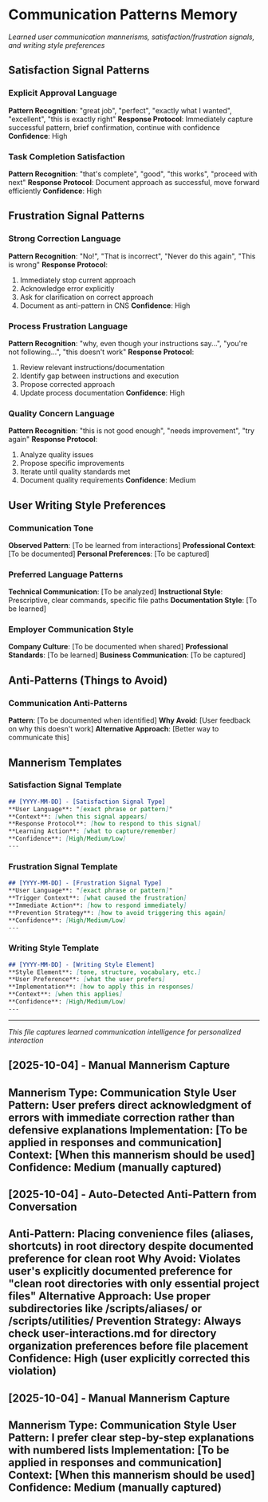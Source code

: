 # Communication Patterns Memory
*Learned user communication mannerisms, satisfaction/frustration signals, and writing style preferences*

## Satisfaction Signal Patterns

### Explicit Approval Language
**Pattern Recognition**: "great job", "perfect", "exactly what I wanted", "excellent", "this is exactly right"
**Response Protocol**: Immediately capture successful pattern, brief confirmation, continue with confidence
**Confidence**: High

### Task Completion Satisfaction
**Pattern Recognition**: "that's complete", "good", "this works", "proceed with next"
**Response Protocol**: Document approach as successful, move forward efficiently
**Confidence**: High

## Frustration Signal Patterns

### Strong Correction Language
**Pattern Recognition**: "No!", "That is incorrect", "Never do this again", "This is wrong"
**Response Protocol**: 
1. Immediately stop current approach
2. Acknowledge error explicitly
3. Ask for clarification on correct approach
4. Document as anti-pattern in CNS
**Confidence**: High

### Process Frustration Language
**Pattern Recognition**: "why, even though your instructions say...", "you're not following...", "this doesn't work"
**Response Protocol**:
1. Review relevant instructions/documentation
2. Identify gap between instructions and execution
3. Propose corrected approach
4. Update process documentation
**Confidence**: High

### Quality Concern Language
**Pattern Recognition**: "this is not good enough", "needs improvement", "try again"
**Response Protocol**:
1. Analyze quality issues
2. Propose specific improvements
3. Iterate until quality standards met
4. Document quality requirements
**Confidence**: Medium

## User Writing Style Preferences

### Communication Tone
**Observed Pattern**: [To be learned from interactions]
**Professional Context**: [To be documented]
**Personal Preferences**: [To be captured]

### Preferred Language Patterns
**Technical Communication**: [To be analyzed]
**Instructional Style**: Prescriptive, clear commands, specific file paths
**Documentation Style**: [To be learned]

### Employer Communication Style
**Company Culture**: [To be documented when shared]
**Professional Standards**: [To be learned]
**Business Communication**: [To be captured]

## Anti-Patterns (Things to Avoid)

### Communication Anti-Patterns
**Pattern**: [To be documented when identified]
**Why Avoid**: [User feedback on why this doesn't work]
**Alternative Approach**: [Better way to communicate this]

## Mannerism Templates

### Satisfaction Signal Template
```markdown
## [YYYY-MM-DD] - [Satisfaction Signal Type]
**User Language**: "[exact phrase or pattern]"
**Context**: [when this signal appears]
**Response Protocol**: [how to respond to this signal]
**Learning Action**: [what to capture/remember]
**Confidence**: [High/Medium/Low]
---
```

### Frustration Signal Template
```markdown
## [YYYY-MM-DD] - [Frustration Signal Type]  
**User Language**: "[exact phrase or pattern]"
**Trigger Context**: [what caused the frustration]
**Immediate Action**: [how to respond immediately]
**Prevention Strategy**: [how to avoid triggering this again]
**Confidence**: [High/Medium/Low]
---
```

### Writing Style Template
```markdown
## [YYYY-MM-DD] - [Writing Style Element]
**Style Element**: [tone, structure, vocabulary, etc.]
**User Preference**: [what the user prefers]
**Implementation**: [how to apply this in responses]
**Context**: [when this applies]
**Confidence**: [High/Medium/Low]
---
```

---
*This file captures learned communication intelligence for personalized interaction*

## [2025-10-04] - Manual Mannerism Capture
**Mannerism Type**: Communication Style
**User Pattern**: User prefers direct acknowledgment of errors with immediate correction rather than defensive explanations
**Implementation**: [To be applied in responses and communication]
**Context**: [When this mannerism should be used]
**Confidence**: Medium (manually captured)
---

## [2025-10-04] - Auto-Detected Anti-Pattern from Conversation
**Anti-Pattern**: Placing convenience files (aliases, shortcuts) in root directory despite documented preference for clean root
**Why Avoid**: Violates user's explicitly documented preference for "clean root directories with only essential project files"
**Alternative Approach**: Use proper subdirectories like /scripts/aliases/ or /scripts/utilities/
**Prevention Strategy**: Always check user-interactions.md for directory organization preferences before file placement
**Confidence**: High (user explicitly corrected this violation)
---

## [2025-10-04] - Manual Mannerism Capture
**Mannerism Type**: Communication Style
**User Pattern**: I prefer clear step-by-step explanations with numbered lists
**Implementation**: [To be applied in responses and communication]
**Context**: [When this mannerism should be used]
**Confidence**: Medium (manually captured)
---

